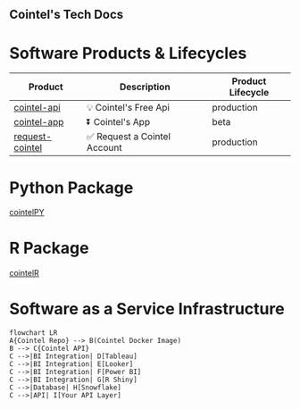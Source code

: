 ## Cointel's Tech Docs

# Software Products & Lifecycles
| Product | Description | Product Lifecycle |
|---|---|---|
| [cointel-api](https://cointel-api.herokuapp.com/__docs__/) | 💡 Cointel's Free Api | production |
| [cointel-app](https://github.com/cointelfinance/cointel-api) | ⏬ Cointel's App | beta |
| [request-cointel](https://github.com/cointelfinance/request) | ✅ Request a Cointel Account | production |

# Python Package
[cointelPY](https://github.com/cointelfinance/cointelPY)

# R Package
[cointelR](https://github.com/cointelfinance/cointelR)

# Software as a Service Infrastructure
```mermaid
flowchart LR
A{Cointel Repo} --> B(Cointel Docker Image)
B --> C{Cointel API}
C -->|BI Integration| D[Tableau]
C -->|BI Integration| E[Looker]
C -->|BI Integration| F[Power BI]
C -->|BI Integration| G[R Shiny]
C -->|Database| H[Snowflake]
C -->|API| I[Your API Layer]
```
